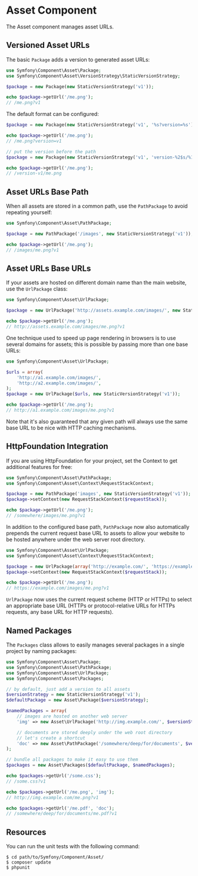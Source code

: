 Asset Component
===============

The Asset component manages asset URLs.

Versioned Asset URLs
--------------------

The basic `Package` adds a version to generated asset URLs:

```php
use Symfony\Component\Asset\Package;
use Symfony\Component\Asset\VersionStrategy\StaticVersionStrategy;

$package = new Package(new StaticVersionStrategy('v1'));

echo $package->getUrl('/me.png');
// /me.png?v1
```

The default format can be configured:

```php
$package = new Package(new StaticVersionStrategy('v1', '%s?version=%s'));

echo $package->getUrl('/me.png');
// /me.png?version=v1

// put the version before the path
$package = new Package(new StaticVersionStrategy('v1', 'version-%2$s/%1$s'));

echo $package->getUrl('/me.png');
// /version-v1/me.png
```

Asset URLs Base Path
--------------------

When all assets are stored in a common path, use the `PathPackage` to avoid
repeating yourself:

```php
use Symfony\Component\Asset\PathPackage;

$package = new PathPackage('/images', new StaticVersionStrategy('v1'));

echo $package->getUrl('/me.png');
// /images/me.png?v1
```

Asset URLs Base URLs
--------------------

If your assets are hosted on different domain name than the main website, use
the `UrlPackage` class:

```php
use Symfony\Component\Asset\UrlPackage;

$package = new UrlPackage('http://assets.example.com/images/', new StaticVersionStrategy('v1'));

echo $package->getUrl('/me.png');
// http://assets.example.com/images/me.png?v1
```

One technique used to speed up page rendering in browsers is to use several
domains for assets; this is possible by passing more than one base URLs:

```php
use Symfony\Component\Asset\UrlPackage;

$urls = array(
    'http://a1.example.com/images/',
    'http://a2.example.com/images/',
);
$package = new UrlPackage($urls, new StaticVersionStrategy('v1'));

echo $package->getUrl('/me.png');
// http://a1.example.com/images/me.png?v1
```

Note that it's also guaranteed that any given path will always use the same
base URL to be nice with HTTP caching mechanisms.

HttpFoundation Integration
--------------------------

If you are using HttpFoundation for your project, set the Context to get
additional features for free:

```php
use Symfony\Component\Asset\PathPackage;
use Symfony\Component\Asset\Context\RequestStackContext;

$package = new PathPackage('images', new StaticVersionStrategy('v1'));
$package->setContext(new RequestStackContext($requestStack));

echo $package->getUrl('/me.png');
// /somewhere/images/me.png?v1
```

In addition to the configured base path, `PathPackage` now also automatically
prepends the current request base URL to assets to allow your website to be
hosted anywhere under the web server root directory.

```php
use Symfony\Component\Asset\UrlPackage;
use Symfony\Component\Asset\Context\RequestStackContext;

$package = new UrlPackage(array('http://example.com/', 'https://example.com/'), new StaticVersionStrategy('v1'));
$package->setContext(new RequestStackContext($requestStack));

echo $package->getUrl('/me.png');
// https://example.com/images/me.png?v1
```

`UrlPackage` now uses the current request scheme (HTTP or HTTPs) to select an
appropriate base URL (HTTPs or protocol-relative URLs for HTTPs requests, any
base URL for HTTP requests).

Named Packages
--------------

The `Packages` class allows to easily manages several packages in a single
project by naming packages:

```php
use Symfony\Component\Asset\Package;
use Symfony\Component\Asset\PathPackage;
use Symfony\Component\Asset\UrlPackage;
use Symfony\Component\Asset\Packages;

// by default, just add a version to all assets
$versionStrategy = new StaticVersionStrategy('v1');
$defaultPackage = new Asset\Package($versionStrategy);

$namedPackages = array(
    // images are hosted on another web server
    'img' => new Asset\UrlPackage('http://img.example.com/', $versionStrategy),

    // documents are stored deeply under the web root directory
    // let's create a shortcut
    'doc' => new Asset\PathPackage('/somewhere/deep/for/documents', $versionStrategy),
);

// bundle all packages to make it easy to use them
$packages = new Asset\Packages($defaultPackage, $namedPackages);

echo $packages->getUrl('/some.css');
// /some.css?v1

echo $packages->getUrl('/me.png', 'img');
// http://img.example.com/me.png?v1

echo $packages->getUrl('/me.pdf', 'doc');
// /somewhere/deep/for/documents/me.pdf?v1
```

Resources
---------

You can run the unit tests with the following command:

    $ cd path/to/Symfony/Component/Asset/
    $ composer update
    $ phpunit
